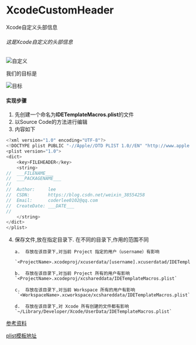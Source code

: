 # XcodeCustomHeader
Xcode自定义头部信息

###### 这是Xcode自定义的头部信息 

![自定义](https://github.com/liyang123/XcodeCustomHeader/blob/master/images/Snip20190509_3.png)

我们的目标是

![目标](https://github.com/liyang123/XcodeCustomHeader/blob/master/images/Snip20190509_5.png)

#### 实现步骤

1. 先创建一个命名为**IDETemplateMacros.plist**的文件
2. 以Source Code的方法进行编辑
3. 内容如下

```Objective-C
<?xml version="1.0" encoding="UTF-8"?>
<!DOCTYPE plist PUBLIC "-//Apple//DTD PLIST 1.0//EN" "http://www.apple.com/DTDs/PropertyList-1.0.dtd">
<plist version="1.0">
<dict>
	<key>FILEHEADER</key>
	<string>
//  ___FILENAME___
//  ___PACKAGENAME___
//
//  Author:     lee
//  CSDN:       https://blog.csdn.net/weixin_38554258
//  Email:      coderlee0102@qq.com
//  CreateDate: ___DATE___
//
    </string>
</dict>
</plist>
```


4. 保存文件,放在指定目录下. 在不同的目录下,作用的范围不同

       a.  存放在该目录下,对当前 Project 指定的用户（username）有影响 
        `<ProjectName>.xcodeproj/xcuserdata/[username].xcuserdatad/IDETemplateMacros.plist`

       b.  存放在该目录下,对当前 Project 所有的用户有影响  
       `<ProjectName>.xcodeproj/xcshareddata/IDETemplateMacros.plist`

       c.  存放在该目录下,对当前 Workspace 所有的用户有影响 
        `<WorkspaceName>.xcworkspace/xcshareddata/IDETemplateMacros.plist`

       d.  存放在该目录下,对 Xcode 所有创建的文件都有影响 
       `~/Library/Developer/Xcode/UserData/IDETemplateMacros.plist`

[参考资料](https://help.apple.com/xcode/mac/9.0/index.html#/devc8a500cb9)

[plist模板地址](https://github.com/liyang123/XcodeCustomHeader)

